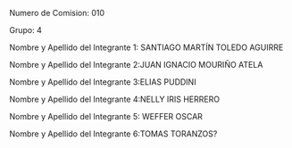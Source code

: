 Numero de Comision: 010

Grupo: 4

Nombre y Apellido del Integrante 1: SANTIAGO MARTÍN TOLEDO AGUIRRE

Nombre y Apellido del Integrante 2:JUAN IGNACIO MOURIÑO ATELA

Nombre y Apellido del Integrante 3:ELIAS PUDDINI

Nombre y Apellido del Integrante 4:NELLY IRIS HERRERO

Nombre y Apellido del Integrante 5: WEFFER OSCAR

Nombre y Apellido del Integrante 6:TOMAS TORANZOS?




